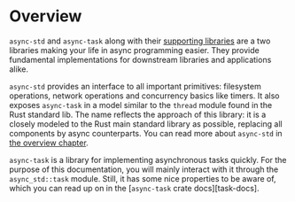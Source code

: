 # Overview

`async-std` and `async-task` along with their [supporting libraries][organization] are a two libraries making your life in async programming easier. They provide fundamental implementations for downstream libraries and applications alike.

`async-std` provides an interface to all important primitives: filesystem operations, network operations and concurrency basics like timers. It also exposes `async-task` in a model similar to the `thread` module found in the Rust standard lib. The name reflects the approach of this library: it is a closely modeled to the Rust main standard library as possible, replacing all components by async counterparts. You can read more about `async-std` in [the overview chapter][overview-std].

`async-task` is a library for implementing asynchronous tasks quickly. For the purpose of this documentation, you will mainly interact with it through the `async_std::task` module. Still, it has some nice properties to be aware of, which you can read up on in the [`async-task` crate docs][task-docs].

[organization]: https://github.com/async-std/async-std
[overview-std]: overview/async-std/
[overview-task]: https://docs.rs/async-task